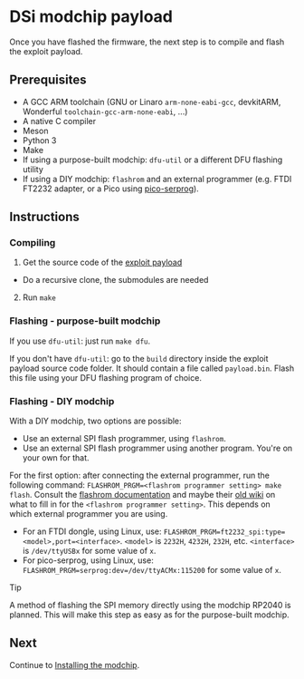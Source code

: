 # DSi modchip payload

Once you have flashed the firmware, the next step is to compile and flash the
exploit payload.

## Prerequisites

* A GCC ARM toolchain (GNU or Linaro `arm-none-eabi-gcc`, devkitARM, Wonderful `toolchain-gcc-arm-none-eabi`, ...)
* A native C compiler
* Meson
* Python 3
* Make
* If using a purpose-built modchip: `dfu-util` or a different DFU flashing utility
* If using a DIY modchip: `flashrom` and an external programmer (e.g. FTDI
  FT2232 adapter, or a Pico using [pico-serprog](https://github.com/stacksmashing/pico-serprog)).

## Instructions

### Compiling

1. Get the source code of the [exploit payload](https://github.com/dsi-modchip/payload)
  * Do a recursive clone, the submodules are needed
2. Run `make`

### Flashing - purpose-built modchip

If you use `dfu-util`: just run `make dfu`.

If you don't have `dfu-util`: go to the `build` directory inside the exploit
payload source code folder. It should contain a file called `payload.bin`. Flash
this file using your DFU flashing program of choice.

### Flashing - DIY modchip

With a DIY modchip, two options are possible:
* Use an external SPI flash programmer, using `flashrom`.
* Use an external SPI flash programmer using another program. You're on your
  own for that.

For the first option: after connecting the external programmer, run the
following command: `FLASHROM_PRGM=<flashrom programmer setting> make flash`.
Consult the [flashrom documentation](https://www.flashrom.org/) and maybe their
[old wiki](https://wiki.flashrom.org/Flashrom) on what to fill in for the
`<flashrom programmer setting>`. This depends on which external programmer you
are using.
* For an FTDI dongle, using Linux, use:
  `FLASHROM_PRGM=ft2232_spi:type=<model>,port=<interface>`. `<model>` is
  `2232H`, `4232H`, `232H`, etc. `<interface>` is `/dev/ttyUSBx` for some value
  of `x`.
* For pico-serprog, using Linux, use:
  `FLASHROM_PRGM=serprog:dev=/dev/ttyACMx:115200` for some value of `x`.

> [!TIP]
> A method of flashing the SPI memory directly using the modchip RP2040 is
> planned. This will make this step as easy as for the purpose-built modchip.

## Next

Continue to [Installing the modchip](./install.md).
